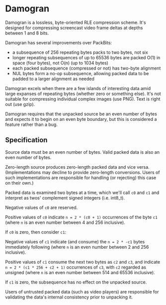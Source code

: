 Damogran
========

Damogran is a lossless, byte-oriented RLE compression scheme.  It's designed for compressing screencast video frame deltas at depths between 1 and 8 bits.

Damogran has several improvements over PackBits:

  * a subsequence of 256 repeating bytes packs to two bytes, not six
  * longer repeating subsequences of up to 65536 bytes are packed O(1) in space (four bytes), not O(n) (up to 1034 bytes)
  * each packed subsequence (compressed or not) has two-byte alignment
  * NUL bytes form a no-op subsequence, allowing packed data to be padded to a larger alignment as needed

Damogran excels when there are a few islands of interesting data amid large expanses of repeating bytes (whether zero or something else).  It's not suitable for compressing individual complex images (use PNG).  Text is right out (use gzip).

Damogran requires that the unpacked source be an even number of bytes and expects it to begin on an even byte boundary, but this is considered a feature rather than a bug.

Specification
-------------

Source data must be an even number of bytes.  Valid packed data is also an even number of bytes.

Zero-length source produces zero-length packed data and vice versa.  (Implementations may decline to provide zero-length conversions.  Users of such implementations are responsible for handling (or rejecting) this case on their own.)

Packed data is examined two bytes at a time, which we'll call `c0` and `c1` and interpret as twos' complement signed integers (i.e. int8_t).

Negative values of `c0` are reserved.

Positive values of `c0` indicate `n = 2 * (c0 + 1)` occurrences of the byte `c1` (where `n` is an even number between 4 and 256 inclusive).

If `c0` is zero, then consider `c1`:

Negative values of `c1` indicate (and consume) the `n = 2 * -c1` bytes immediately following (where `n` is an even number between 2 and 256 inclusive).

Positive values of `c1` consume the next two bytes as `c2` and `c3`, and indicate `n = 2 * (c1 * 256 + c2 + 1)` occurrences of `c3`, with `c2` regarded as unsigned (where `n` is an even number between 514 and 65536 inclusive).

If `c1` is zero, the subsequence has no effect on the unpacked source.

Users of untrusted packed data (such as video players) are responsible for validating the data's internal consistency prior to unpacking it.
